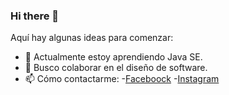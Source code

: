 ### Hi there 👋

<!--
**BellMojica/bellmojica** is a ✨ _special_ ✨ repository because its `README.md` (this file) appears on your GitHub profile.-->

Aquí hay algunas ideas para comenzar:
- 🌱 Actualmente estoy aprendiendo Java SE.
- 👯 Busco colaborar en el diseño de software.
- 📫 Cómo contactarme: 
-[Faceboock](https://www.facebook.com/bell.medina.39)
-[Instagram](https://www.instagram.com/bellmojica)

